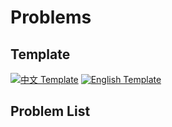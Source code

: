 # Problems

## Template

[![中文 Template](https://img.shields.io/badge/中文-Template-34495E)](template_zh.md)
[![English Template](https://img.shields.io/badge/English-Template-27AE60)](template_en.md)

## Problem List

<!-- PROBLEM_LIST_START -->
<!-- PROBLEM_LIST_END -->
